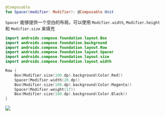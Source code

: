 ``` kotlin
@Composable
fun Spacer(modifier: Modifier): @Composable Unit
```

`Spacer` 能够提供一个空白的布局，可以使用 `Modifier.width`, `Modifier.height` 和 `Modifier.size` 来填充

``` kotlin
import androidx.compose.foundation.layout.Box
import androidx.compose.foundation.background
import androidx.compose.foundation.layout.Row
import androidx.compose.foundation.layout.Spacer
import androidx.compose.foundation.layout.size
import androidx.compose.foundation.layout.width

Row {
    Box(Modifier.size(100.dp).background(Color.Red))
    Spacer(Modifier.width(20.dp))
    Box(Modifier.size(100.dp).background(Color.Magenta))
    Spacer(Modifier.weight(1f))
    Box(Modifier.size(100.dp).background(Color.Black))
}

```
![]({{config.assets}}/layout/spacer/demo.png)